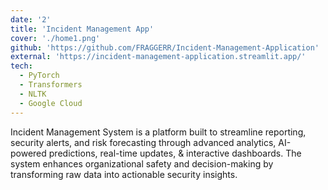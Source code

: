 ```yaml
---
date: '2'
title: 'Incident Management App'
cover: './home1.png'
github: 'https://github.com/FRAGGERR/Incident-Management-Application'
external: 'https://incident-management-application.streamlit.app/'
tech:
  - PyTorch
  - Transformers
  - NLTK
  - Google Cloud
---
```


Incident Management System is a platform built to streamline reporting, security alerts, and risk forecasting through advanced analytics, AI-powered predictions, real-time updates, & interactive dashboards. The system enhances organizational safety and decision-making by transforming raw data into actionable security insights.
